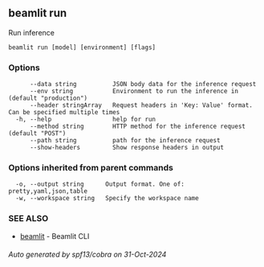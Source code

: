 ## beamlit run

Run inference

```
beamlit run [model] [environment] [flags]
```

### Options

```
      --data string          JSON body data for the inference request
      --env string           Environment to run the inference in (default "production")
      --header stringArray   Request headers in 'Key: Value' format. Can be specified multiple times
  -h, --help                 help for run
      --method string        HTTP method for the inference request (default "POST")
      --path string          path for the inference request
      --show-headers         Show response headers in output
```

### Options inherited from parent commands

```
  -o, --output string      Output format. One of: pretty,yaml,json,table
  -w, --workspace string   Specify the workspace name
```

### SEE ALSO

* [beamlit](beamlit.md)	 - Beamlit CLI

###### Auto generated by spf13/cobra on 31-Oct-2024

